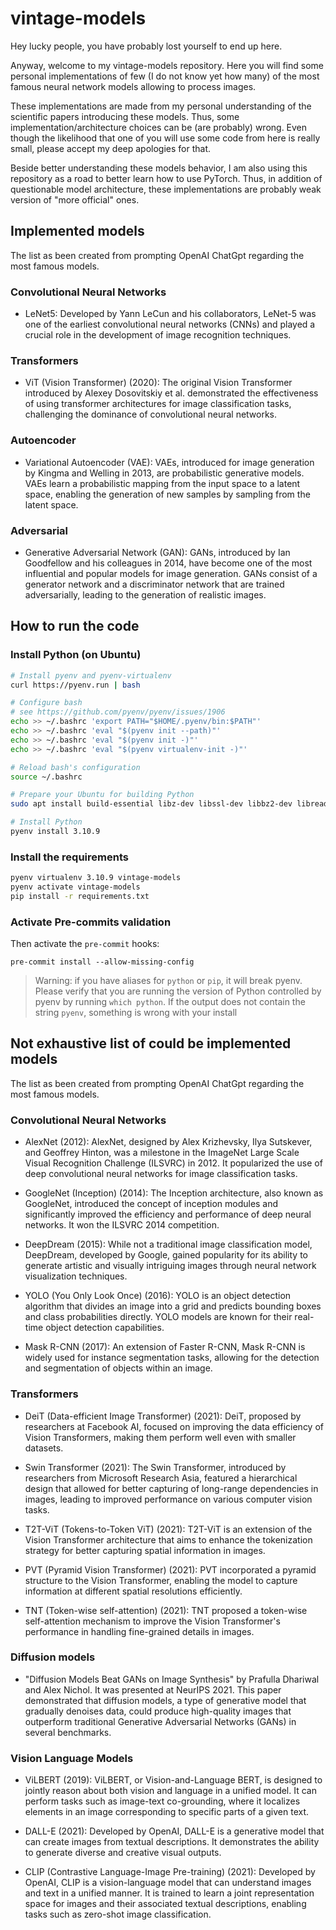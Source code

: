 # vintage-models

Hey lucky people, you have probably lost yourself to end up
here.

Anyway, welcome to my vintage-models repository. Here you will find some personal implementations
of few (I do not know yet how many) of the most famous neural network models allowing to process images.

These implementations are made from my personal understanding of the scientific papers introducing
these models. Thus, some implementation/architecture choices can be (are probably) wrong. Even though
the likelihood that one of you will use some code from here is really small, please accept my deep apologies for that.

Beside better understanding these models behavior, I am also using this repository
as a road to better learn how to use PyTorch. Thus, in addition of questionable model architecture,
these implementations are probably weak version of "more official" ones.

## Implemented models

The list as been created from prompting OpenAI ChatGpt regarding the most famous models.

### Convolutional Neural Networks

- LeNet5: Developed by Yann LeCun and his collaborators, LeNet-5 was one of the earliest
convolutional neural networks (CNNs) and played a crucial role in the development
of image recognition techniques.

### Transformers

- ViT (Vision Transformer) (2020): The original Vision Transformer introduced by Alexey Dosovitskiy
et al. demonstrated the effectiveness of using transformer architectures for image classification
tasks, challenging the dominance of convolutional neural networks.

### Autoencoder

- Variational Autoencoder (VAE): VAEs, introduced for image generation by Kingma and Welling in 2013,
are probabilistic generative models. VAEs learn a probabilistic mapping from the input space to a
latent space, enabling the generation of new samples by sampling from the latent space.

### Adversarial

- Generative Adversarial Network (GAN): GANs, introduced by Ian Goodfellow and his colleagues
in 2014, have become one of the most influential and popular models for image generation.
GANs consist of a generator network and a discriminator network that are trained adversarially,
leading to the generation of realistic images.

## How to run the code

### Install Python (on Ubuntu)

```bash
# Install pyenv and pyenv-virtualenv
curl https://pyenv.run | bash

# Configure bash
# see https://github.com/pyenv/pyenv/issues/1906
echo >> ~/.bashrc 'export PATH="$HOME/.pyenv/bin:$PATH"'
echo >> ~/.bashrc 'eval "$(pyenv init --path)"'
echo >> ~/.bashrc 'eval "$(pyenv init -)"'
echo >> ~/.bashrc 'eval "$(pyenv virtualenv-init -)"'

# Reload bash's configuration
source ~/.bashrc

# Prepare your Ubuntu for building Python
sudo apt install build-essential libz-dev libssl-dev libbz2-dev libreadline-dev libsqlite3-dev libffi-dev

# Install Python
pyenv install 3.10.9
```

### Install the requirements

```bash
pyenv virtualenv 3.10.9 vintage-models
pyenv activate vintage-models
pip install -r requirements.txt
```

### Activate Pre-commits validation

Then activate the `pre-commit` hooks:

```
pre-commit install --allow-missing-config
```

> Warning: if you have aliases for `python` or `pip`, it will break pyenv. Please
verify that you are running the version of Python controlled by pyenv by
running `which python`. If the output does not contain the string `pyenv`,
something is wrong with your install


## Not exhaustive list of could be implemented models

The list as been created from prompting OpenAI ChatGpt regarding the most famous models.

### Convolutional Neural Networks

- AlexNet (2012): AlexNet, designed by Alex Krizhevsky, Ilya Sutskever, and Geoffrey Hinton,
was a milestone in the ImageNet Large Scale Visual Recognition Challenge (ILSVRC) in 2012.
It popularized the use of deep convolutional neural networks for image classification tasks.

- GoogleNet (Inception) (2014): The Inception architecture, also known as GoogleNet, introduced the
concept of inception modules and significantly improved the efficiency and performance
of deep neural networks. It won the ILSVRC 2014 competition.

- DeepDream (2015): While not a traditional image classification model, DeepDream, developed by Google,
gained popularity for its ability to generate artistic and visually intriguing images through
neural network visualization techniques.

- YOLO (You Only Look Once) (2016): YOLO is an object detection algorithm that divides an
image into a grid and predicts bounding boxes and class probabilities directly.
YOLO models are known for their real-time object detection capabilities.

- Mask R-CNN (2017): An extension of Faster R-CNN, Mask R-CNN is widely used for instance
segmentation tasks, allowing for the detection and segmentation of objects within an image.


### Transformers

- DeiT (Data-efficient Image Transformer) (2021): DeiT, proposed by researchers at Facebook AI,
focused on improving the data efficiency of Vision Transformers, making them perform
well even with smaller datasets.

- Swin Transformer (2021): The Swin Transformer, introduced by researchers from Microsoft Research Asia,
featured a hierarchical design that allowed for better capturing of long-range dependencies in images,
leading to improved performance on various computer vision tasks.

- T2T-ViT (Tokens-to-Token ViT) (2021): T2T-ViT is an extension of the Vision Transformer architecture
that aims to enhance the tokenization strategy for better capturing spatial information in images.

- PVT (Pyramid Vision Transformer) (2021): PVT incorporated a pyramid structure to the Vision Transformer,
enabling the model to capture information at different spatial resolutions efficiently.

- TNT (Token-wise self-attention) (2021): TNT proposed a token-wise self-attention mechanism
to improve the Vision Transformer's performance in handling fine-grained details in images.

### Diffusion models

- "Diffusion Models Beat GANs on Image Synthesis" by Prafulla Dhariwal and Alex Nichol. It was presented at NeurIPS 2021. This paper demonstrated that diffusion models, a type of generative model that gradually denoises data, could produce high-quality images that outperform traditional Generative Adversarial Networks (GANs) in several benchmarks.

### Vision Language Models

- ViLBERT (2019): ViLBERT, or Vision-and-Language BERT, is designed to jointly reason about
both vision and language in a unified model. It can perform tasks such as image-text co-grounding,
where it localizes elements in an image corresponding to specific parts of a given text.

- DALL-E (2021): Developed by OpenAI, DALL-E is a generative model that can create images from textual descriptions.
It demonstrates the ability to generate diverse and creative visual outputs.

- CLIP (Contrastive Language-Image Pre-training) (2021): Developed by OpenAI, CLIP is a
vision-language model that can understand images and text in a unified manner.
It is trained to learn a joint representation space for images and their associated textual descriptions,
enabling tasks such as zero-shot image classification.
